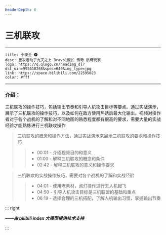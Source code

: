 ```yaml
---
headerDepth: 0
---
```


# 三机联攻

---

```component VPCard
title: 小傻全 🅥
desc: 善攻者动于九天之上 Bravo1舰长 传奇 航母玩家
logo: https://q.qlogo.cn/headimg_dl?dst_uin=995618268&spec=640&img_type=jpg
link: https://space.bilibili.com/22595023
color: #fff
```

---

<SiteInfo name="三机联攻 全网唯一详细分析教学-傻全专业航母教学" url="https://www.bilibili.com/video/BV1qu411u7N5" preview="https://img.mwdocs.info/20240302/1a6537e20752076c38f0042d81c82222132bca4d.8dwlvd3m72.webp" />

### 介绍：

三机联攻的操作技巧，包括输出节奏和引导人机攻击目标等要点。通过实战演示，展示了三机联攻的操作技巧，以及如何在敌方使用热诱后最大化输出。视频对操作者对于各个战机的了解和对不同地图的熟悉程度都有很高的要求，需要大量的实战经验才能熟练进行三机联攻操作

> 三机联攻的概念和操作方法，通过实战演示来展示三机联攻的要求和操作技巧
>
>>- 00:01 - 介绍视频目的和意义
>>- 01:00 - 解释三机联攻的概念和条件
>>- 02:42 - 解释三机联攻的意义和操作要求

> 三机联攻的实战操作技巧，需要对各个战机的了解和实战经验
>
>>- 04:01 - 使用老素材，点灯操作进行无人机起飞
>>- 04:50 - 引导人机攻击目标是三机联盟的基础和重点
>>- 06:19 - 选择合理的三机搭配，了解人机输出习惯，掌握输出节奏

::: right

***——由 bilibili index 大模型提供技术支持***

:::